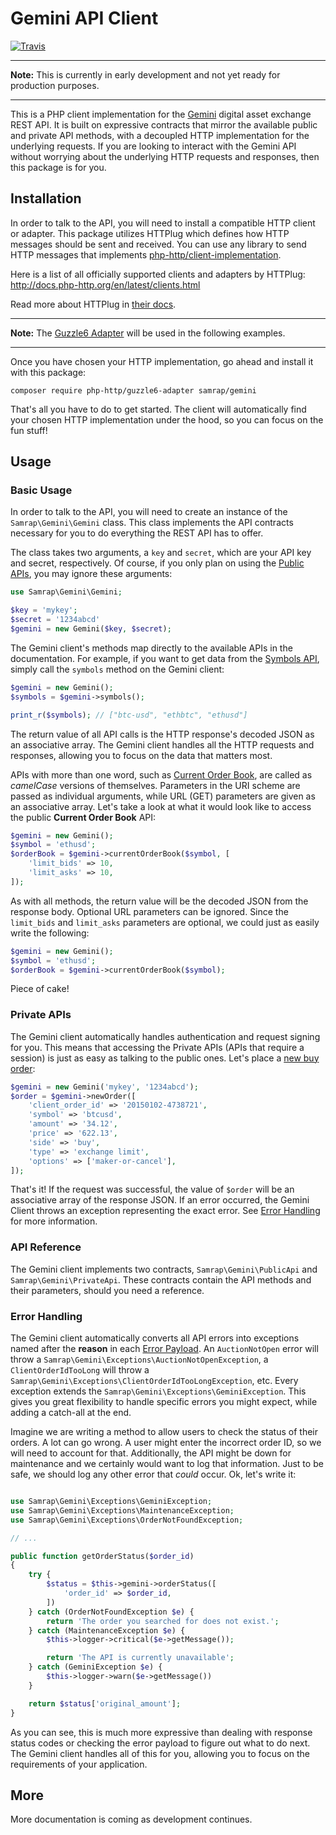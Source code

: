 # Gemini API Client

[![Travis](https://img.shields.io/travis/samrap/gemini.svg?style=flat-square)](https://github.com/samrap/gemini)

---

**Note:** This is currently in early development and not yet ready for production purposes.

---

This is a PHP client implementation for the [Gemini](https://gemini.com/) digital asset exchange REST API. It is built on expressive contracts that mirror the available public and private API methods, with a decoupled HTTP implementation for the underlying requests. If you are looking to interact with the Gemini API without worrying about the underlying HTTP requests and responses, then this package is for you.

## Installation

In order to talk to the API, you will need to install a compatible HTTP client or adapter. This package utilizes HTTPlug which defines how HTTP messages should be sent and received. You can use any library to send HTTP messages
that implements [php-http/client-implementation](https://packagist.org/providers/php-http/client-implementation).

Here is a list of all officially supported clients and adapters by HTTPlug: http://docs.php-http.org/en/latest/clients.html

Read more about HTTPlug in [their docs](http://docs.php-http.org/en/latest/httplug/users.html).

---

**Note:** The [Guzzle6 Adapter](http://docs.php-http.org/en/latest/clients/guzzle6-adapter.html) will be used in the following examples.

---

Once you have chosen your HTTP implementation, go ahead and install it with this package:

```
composer require php-http/guzzle6-adapter samrap/gemini
```

That's all you have to do to get started. The client will automatically find your chosen HTTP implementation under the hood, so you can focus on the fun stuff!

## Usage

### Basic Usage

In order to talk to the API, you will need to create an instance of the `Samrap\Gemini\Gemini` class. This class implements the API contracts necessary for you to do everything the REST API has to offer.

The class takes two arguments, a `key` and `secret`, which are your API key and secret, respectively. Of course, if you only plan on using the [Public APIs](https://docs.gemini.com/rest-api/#symbols), you may ignore these arguments:

```php
use Samrap\Gemini\Gemini;

$key = 'mykey';
$secret = '1234abcd'
$gemini = new Gemini($key, $secret);
```

The Gemini client's methods map directly to the available APIs in the documentation. For example, if you want to get data from the [Symbols API](https://docs.gemini.com/rest-api/#symbols), simply call the `symbols` method on the Gemini client:

```php
$gemini = new Gemini();
$symbols = $gemini->symbols();

print_r($symbols); // ["btc-usd", "ethbtc", "ethusd"]
```

The return value of all API calls is the HTTP response's decoded JSON as an associative array. The Gemini client handles all the HTTP requests and responses, allowing you to focus on the data that matters most.

APIs with more than one word, such as [Current Order Book](https://docs.gemini.com/rest-api/#current-order-book), are called as _camelCase_ versions of themselves. Parameters in the URI scheme are passed as individual arguments, while URL (GET) parameters are given as an associative array. Let's take a look at what it would look like to access the public **Current Order Book** API:

```php
$gemini = new Gemini();
$symbol = 'ethusd';
$orderBook = $gemini->currentOrderBook($symbol, [
    'limit_bids' => 10,
    'limit_asks' => 10,
]);
```

As with all methods, the return value will be the decoded JSON from the response body. Optional URL parameters can be ignored. Since the `limit_bids` and `limit_asks` parameters are optional, we could just as easily write the following:

```php
$gemini = new Gemini();
$symbol = 'ethusd';
$orderBook = $gemini->currentOrderBook($symbol);
```

Piece of cake! 

### Private APIs

The Gemini client automatically handles authentication and request signing for you. This means that accessing the Private APIs (APIs that require a session) is just as easy as talking to the public ones. Let's place a [new buy order](https://docs.gemini.com/rest-api/#new-order):

```php
$gemini = new Gemini('mykey', '1234abcd');
$order = $gemini->newOrder([
    'client_order_id' => '20150102-4738721',
    'symbol' => 'btcusd',      
    'amount' => '34.12',       
    'price' => '622.13',
    'side' => 'buy',           
    'type' => 'exchange limit',
    'options' => ['maker-or-cancel'],
]);
```

That's it! If the request was successful, the value of `$order` will be an associative array of the response JSON. If an error occurred, the Gemini Client throws an exception representing the exact error. See [Error Handling](#error-handling) for more information.

### API Reference

The Gemini client implements two contracts, `Samrap\Gemini\PublicApi` and `Samrap\Gemini\PrivateApi`. These contracts contain the API methods and their parameters, should you need a reference.

### Error Handling

The Gemini client automatically converts all API errors into exceptions named after the **reason** in each [Error Payload](https://docs.gemini.com/rest-api/#error-payload). An `AuctionNotOpen` error will throw a `Samrap\Gemini\Exceptions\AuctionNotOpenException`, a `ClientOrderIdTooLong` will throw a `Samrap\Gemini\Exceptions\ClientOrderIdTooLongException`, etc. Every exception extends the `Samrap\Gemini\Exceptions\GeminiException`. This gives you great flexibility to handle specific errors you might expect, while adding a catch-all at the end. 

Imagine we are writing a method to allow users to check the status of their orders. A lot can go wrong. A user might enter the incorrect order ID, so we will need to account for that. Additionally, the API might be down for maintenance and we certainly would want to log that information. Just to be safe, we should log any other error that _could_ occur. Ok, let's write it:

```php

use Samrap\Gemini\Exceptions\GeminiException;
use Samrap\Gemini\Exceptions\MaintenanceException;
use Samrap\Gemini\Exceptions\OrderNotFoundException;

// ...

public function getOrderStatus($order_id)
{
    try {
        $status = $this->gemini->orderStatus([
            'order_id' => $order_id,
        ])
    } catch (OrderNotFoundException $e) {
        return 'The order you searched for does not exist.';
    } catch (MaintenanceException $e) {
        $this->logger->critical($e->getMessage());

        return 'The API is currently unavailable';
    } catch (GeminiException $e) {
        $this->logger->warn($e->getMessage())
    }

    return $status['original_amount'];
}
```

As you can see, this is much more expressive than dealing with response status codes or checking the error payload to figure out what to do next. The Gemini client handles all of this for you, allowing you to focus on the requirements of your application.

## More

More documentation is coming as development continues.
